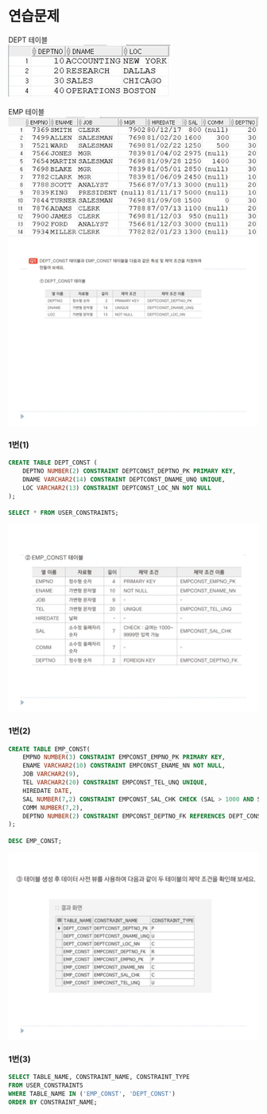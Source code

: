 # 연습문제

DEPT 테이블 <br>
![](img/연습문제/DEPT.JPG) <br> <br>
EMP 테이블 <br>
![](img/연습문제/EMP.JPG) <br>
![](img/연습문제/14-1.png)
### 1번(1)
```sql
CREATE TABLE DEPT_CONST (
    DEPTNO NUMBER(2) CONSTRAINT DEPTCONST_DEPTNO_PK PRIMARY KEY, 
    DNAME VARCHAR2(14) CONSTRAINT DEPTCONST_DNAME_UNQ UNIQUE,
    LOC VARCHAR2(13) CONSTRAINT DEPTCONST_LOC_NN NOT NULL
);

SELECT * FROM USER_CONSTRAINTS;
```
![](img/연습문제/14-2.png)
### 1번(2)
```sql
CREATE TABLE EMP_CONST(
    EMPNO NUMBER(3) CONSTRAINT EMPCONST_EMPNO_PK PRIMARY KEY,
    ENAME VARCHAR2(10) CONSTRAINT EMPCONST_ENAME_NN NOT NULL,
    JOB VARCHAR2(9),
    TEL VARCHAR2(20) CONSTRAINT EMPCONST_TEL_UNQ UNIQUE,
    HIREDATE DATE,
    SAL NUMBER(7,2) CONSTRAINT EMPCONST_SAL_CHK CHECK (SAL > 1000 AND SAL < 9999),
    COMM NUMBER(7,2),
    DEPTNO NUMBER(2) CONSTRAINT EMPCONST_DEPTNO_FK REFERENCES DEPT_CONST (DEPTNO)
);

DESC EMP_CONST;
```
![](img/연습문제/14-3.png)
### 1번(3)
```sql
SELECT TABLE_NAME, CONSTRAINT_NAME, CONSTRAINT_TYPE
FROM USER_CONSTRAINTS
WHERE TABLE_NAME IN ('EMP_CONST', 'DEPT_CONST')
ORDER BY CONSTRAINT_NAME;
```
